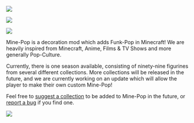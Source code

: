 <a href="https://pixeldreamstudios.github.io"><img src="https://www.bisecthosting.com/images/CF/Mine-Pop/BH_Mine-Pop_Header.png"></a>

<a href="https://bisecthosting.com/PixelDream"><img src="https://www.bisecthosting.com/images/CF/Mine-Pop/BH_Mine-Pop_Promo.png"></a>

<picture><img src="https://www.bisecthosting.com/images/CF/Mine-Pop/BH_Mine-Pop_About.png"></picture>

Mine-Pop is a decoration mod which adds Funk-Pop in Minecraft! We are heavily inspired from Minecraft, Anime, Films & TV Shows and more generally Pop-Culture.

Currently, there is one season available, consisting of ninety-nine figurines from several different collections. More collections will be released in the future, and we are currently working on an update which will allow the player to make their own custom Mine-Pop!

Feel free to [suggest a collection](https://github.com/pixeldreamstudios/MinePop/issues/new?assignees=&labels=enhancement&template=feature_request.yml) to be added to Mine-Pop in the future, or [report a bug](https://github.com/pixeldreamstudios/MinePop/issues/new?assignees=&labels=bug&template=bug_report.yml) if you find one.

<a href="https://discord.com/invite/rexDZqAJc3" target="_blank"><img src="https://www.bisecthosting.com/images/CF/Mine-Pop/BH_Mine-Pop_Discord.png"></a>
